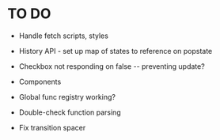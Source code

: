 # TO DO

- Handle fetch scripts, styles
- History API - set up map of states to reference on popstate
- Checkbox not responding on false -- preventing update?
- Components
- Global func registry working?

- Double-check function parsing
- Fix transition spacer
